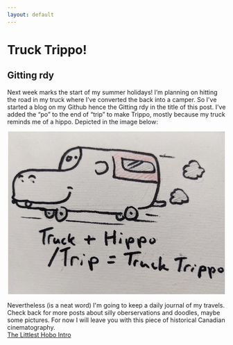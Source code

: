 ```yaml
---
layout: default
---
```


# Truck Trippo!
## Gitting rdy

Next week marks the start of my summer holidays! I’m planning on hitting the road in my truck where I’ve converted the back into a camper.  So I've started a blog on my Github hence the Gitting rdy in the title of this post. I've added the “po” to the end of “trip” to make Trippo, mostly because my truck reminds me of a hippo.  Depicted in the image below:
<p align="center">
<img src="./images/truckTrippo.jpg">
  <br>
<p align="left">
Nevertheless (is a neat word) I'm going to keep a daily journal of my travels. Check back for more posts about silly oberservations and doodles, maybe some pictures.  For now I will leave you with this piece of historical Canadian cinematography.
<br>
<a href="https://www.youtube.com/watch?v=0p8oeiVDcx4">The Littlest Hobo Intro</a>
  
  
